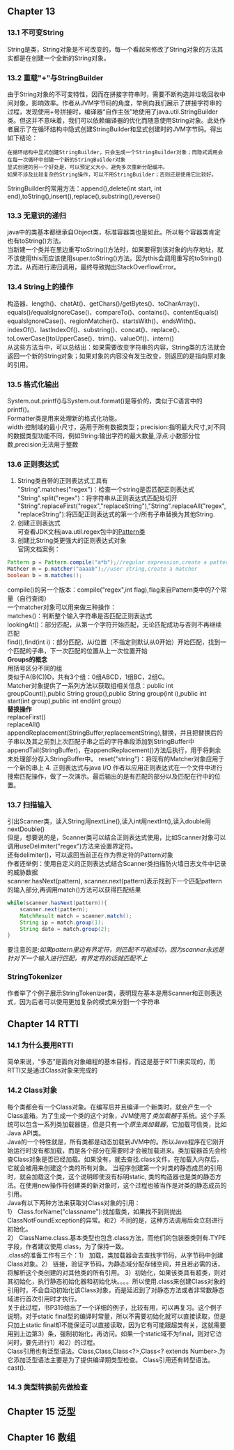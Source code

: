 ## Chapter 13
### 13.1 不可变String
String是类，String对象是不可改变的，每一个看起来修改了String对象的方法其实都是在创建一个全新的String对象。  
### 13.2 重载"+"与StringBuilder
由于String对象的不可变特性，因而在拼接字符串时，需要不断构造并垃圾回收中间对象，影响效率。作者从JVM字节码的角度，举例向我们展示了拼接字符串的过程，发现使用+号拼接时，编译器“自作主张”地使用了java.util.StringBuilder类。但这并不意味着，我们可以依赖编译器的优化而随意使用String对象。此处作者展示了在循环结构中隐式创建StringBuilder和显式创建时的JVM字节码。得出如下结论：  
```
在循环结构中显式创建StringBuilder，只会生成一个StringBuilder对象；而隐式调用会在每一次循环中创建一个新的StringBuilder对象
显式创建的另一个好处是，可以预定义大小，避免多次重新分配缓冲。
如果不涉及比较复杂的String操作，可以不用StringBuilder；否则还是使用它比较好。
```
StringBuilder的常用方法：append(),delete(int start, int end),toString(),insert(),replace(),substring(),reverse()  
### 13.3 无意识的递归
java中的类基本都继承自Object类，标准容器类也是如此。所以每个容器类肯定也有toString()方法。  
当新建一个类并在里边重写toString()方法时，如果要得到该对象的内存地址，就不该使用this而应该使用super.toString()方法。因为this会调用重写的toString()方法，从而进行递归调用，最终导致抛出StackOverflowError。  
### 13.4 String上的操作
构造器、length()、chatAt()、getChars()/getBytes()、toCharArray()、equals()/equalsIgnoreCase()、compareTo()、contains()、contentEquals()  
equalsIgnoreCase()、regionMatcher()、startsWith()、endsWith()、indexOf()、lastIndexOf()、substring()、concat()、replace()、toLowerCase()toUpperCase()、trim()、valueOf()、intern()  
从这些方法当中，可以总结出：如果需要改变字符串的内容，String类的方法就会返回一个新的String对象；如果对象的内容没有发生改变，则返回的是指向原对象的引用。
### 13.5 格式化输出
System.out.printf()与System.out.format()是等价的，类似于C语言中的printf()。  
Formatter类是用来处理新的格式化功能。  
width:控制域的最小尺寸，适用于所有数据类型；precision:指明最大尺寸,对不同的数据类型功能不同，例如String:输出字符的最大数量,浮点:小数部分位数,precision无法用于整数  
### 13.6 正则表达式
1. String类自带的正则表达式工具有  
"String".matches("regex")：检查一个string是否匹配正则表达式  
"String".split("regex")：将字符串从正则表达式匹配处切开  
"String".replaceFirst("regex","replaceString"),"String".replaceAll("regex","replaceString"):将匹配正则表达式的第一个/所有子串替换为其他String.  
2. 创建正则表达式  
可查看JDK文档java.util.regex包中的[Pattern类](http://docs.oracle.com/javase/8/docs/api/java/util/regex/Pattern.html)
3. 创建比String类更强大的正则表达式对象  
官网文档案例：  
```java
Pattern p = Pattern.compile("a*b");//regular expression,create a pattern
Mathcer m = p.matcher("aaaab");//user string,create a matcher
boolean b = m.matches();
```
compile()的另一个版本：compile("regex",int flag),flag来自Pattern类中的7个常量（自行查阅）  
一个matcher对象可以用来做三种操作：  
matches()：判断整个输入字符串是否匹配正则表达式  
lookingAt()：部分匹配，从第一个字符开始匹配，无论匹配成功与否则不再继续匹配  
find(),find(int i)：部分匹配，从i位置（不指定则默认从0开始）开始匹配，找到一个匹配的子串，下一次匹配的位置从上一次位置开始  
**Groups的概念**  
用括号区分不同的组  
类似于A(B(C))D，共有3个组：0组ABCD，1组BC，2组C。  
Matcher对象提供了一系列方法以获取组相关信息：public int groupCount(),public String group(),public String group(int i),public int start(int group),public int end(int group)  
**替换操作**  
replaceFirst()  
replaceAll()  
appendReplacement(StringBuffer,replacementString),替换，并且把替换后的子串以及其之前到上次匹配子串之后的字符串段添加到StringBuffer中  
appendTail(StringBuffer)，在appendReplacement()方法后执行，用于将剩余未处理部分存入StringBuffer中。
reset("string")：将现有的Matcher对象应用于一个新的串上
4. 正则表达式与java I/O
作者以应用正则表达式在一个文件中进行搜索匹配操作，做了一次演示。最后输出的是有匹配的部分以及匹配在行中的位置。
### 13.7 扫描输入
引出Scanner类，读入String用nextLine(),读入int用nextInt(),读入double用nextDouble()  
但是，想要说的是，Scanner类可以结合正则表达式使用，比如Scanner对象可以调用useDelimiter("regex")方法来设置界定符。  
还有delimiter()，可以返回当前正在作为界定符的Pattern对象  
作者还举例：使用自定义的正则表达式结合Scanner类扫描防火墙日志文件中记录的威胁数据  
scanner.hasNext(pattern), scanner.next(pattern)表示找到下一个匹配pattern的输入部分,再调用match()方法可以获得匹配结果  
```java
while(scanner.hasNext(pattern)){
    scanner.next(pattern);
    MatchResult match = scanner.match();
    String ip = match.group(1);
    String date = match.group(2);
}
```
要注意的是:*如果pattern里边有界定符，则匹配不可能成功，因为scanner永远是针对下一个输入进行匹配，有界定符的话就匹配不上*
### StringTokenizer
作者举了个例子展示StringTokenizer类，表明现在基本是用Scanner和正则表达式，因为后者可以使用更加复杂的模式来分割一个字符串  
## Chapter 14 RTTI
### 14.1 为什么要用RTTI
简单来说，“多态”是面向对象编程的基本目标，而这是基于RTTI来实现的，而RTTI又是通过Class对象来完成的
### 14.2 Class对象
每个类都会有一个Class对象。在编写后并且编译一个新类时，就会产生一个Class底箱。为了生成一个类的这个对象，JVM使用了*类加载器*子系统。这个子系统可以包含一系列类加载器链，但是只有一个*原生类加载器*，它加载可信类，比如Java API类。  
Java的一个特性就是，所有类都是动态加载到JVM中的。所以Java程序在它刚开始运行时没有都加载，而是各个部分在需要时才会被加载进来。类加载器首先会检查Class对象是否已经加载。如果没有，就去查找.class文件。在加载入内存后，它就会被用来创建这个类的所有对象。
当程序创建第一个对类的静态成员的引用时，就会加载这个类，这个说明即使没有标明static, 类的构造器也是类的静态方法。在使用new操作符创建类的新对象时，这个过程也被当作是对类的静态成员的引用。    
Java有以下两种方法来获取对Class对象的引用：  
1） Class.forName("classname"):找加载类，如果找不到则抛出ClassNotFoundException的异常。和2）不同的是，这种方法调用后会立刻进行初始化。  
2） ClassName.class.基本类型也包含.class方法，而他们的包装器类则有.TYPE字段，作者建议使用.class，为了保持一致。   
.class的准备工作有三个：1） 加载，类加载器会去查找字节码，从字节码中创建Class对象。2） 链接，验证字节码，为静态域分配存储空间，并且若必需的话，将解析这个类创建的对其他类的所有引用。 3）初始化，如果该类具有超类，则对其初始化，执行静态初始化器和初始化块。。。。所以使用.class来创建Class对象的引用时，不会自动初始化该Class对象，而是延迟到了对静态方法或者非常数静态域进行首次引用时才执行。  
关于此过程，书P319给出了一个详细的例子，比较有用，可以再复习。这个例子说明，对于static final型的编译时常量，所以不需要初始化就可以直接读取，但是只加上static final却不能保证可以直接读取，因为它有可能跟超类有关，这就需要用到上边第3）条，强制初始化，再访问。如果一个static域不为final，则对它访问时，要先进行1）和2）的过程。  
Class引用也有泛型语法。Class<Integer>,Class<Number>,Class<?>,Class<? extends Number>.为它添加泛型语法主要是为了提供编译期类型检查。
Class引用还有转型语法。cast(). 
### 14.3 类型转换前先做检查  




## Chapter 15 泛型
## Chapter 16 数组
